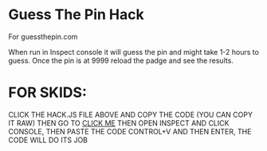 # Guess The Pin Hack
For guessthepin.com

When run in Inspect console it will guess the pin and might take 1-2 hours to guess.
Once the pin is at 9999 reload the padge and see the results.

# FOR SKIDS:
CLICK THE HACK.JS FILE ABOVE AND COPY THE CODE (YOU CAN COPY IT RAW) THEN GO TO [CLICK ME](https://www.guessthepin.com/)
THEN OPEN INSPECT AND CLICK CONSOLE, THEN PASTE THE CODE CONTROL+V AND THEN ENTER, THE CODE WILL DO ITS JOB
